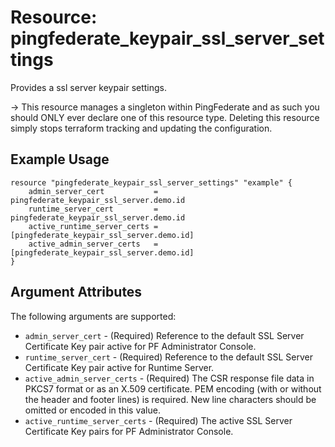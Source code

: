# Resource: pingfederate_keypair_ssl_server_settings

Provides a ssl server keypair settings.

-> This resource manages a singleton within PingFederate and as such you should ONLY ever declare one of this resource type. Deleting this resource simply stops terraform tracking and updating the configuration.

## Example Usage

```hcl
resource "pingfederate_keypair_ssl_server_settings" "example" {
	admin_server_cert           = pingfederate_keypair_ssl_server.demo.id
	runtime_server_cert         = pingfederate_keypair_ssl_server.demo.id
	active_runtime_server_certs = [pingfederate_keypair_ssl_server.demo.id]
	active_admin_server_certs   = [pingfederate_keypair_ssl_server.demo.id]
}
```

## Argument Attributes

The following arguments are supported:

- `admin_server_cert` - (Required) Reference to the default SSL Server Certificate Key pair active for PF Administrator Console.
- `runtime_server_cert` - (Required) Reference to the default SSL Server Certificate Key pair active for Runtime Server.
- `active_admin_server_certs` - (Required) The CSR response file data in PKCS7 format or as an X.509 certificate. PEM encoding (with or without the header and footer lines) is required. New line characters should be omitted or encoded in this value.
- `active_runtime_server_certs` - (Required) The active SSL Server Certificate Key pairs for PF Administrator Console.
